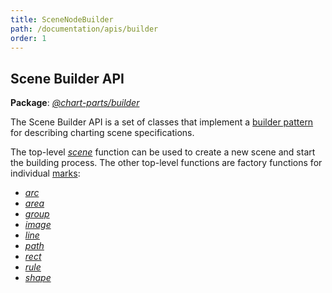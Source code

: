 ```yaml
---
title: SceneNodeBuilder
path: /documentation/apis/builder
order: 1
---
```


## Scene Builder API

**Package**: [_@chart-parts/builder_](/apidocs/client/builder/index.html)

The Scene Builder API is a set of classes that implement a
[builder pattern](https://en.wikipedia.org/wiki/Builder_pattern)
for describing charting scene specifications.

The top-level [_scene_](/apidocs/client/builder/modules/_index_.html#scene)
function can be used to create a new scene and start the building process.
The other top-level functions are factory functions for individual
[marks](/documentation/concepts/marks):

- [_arc_](/apidocs/client/builder/modules/_index_.html#arc)
- [_area_](/apidocs/client/builder/modules/_index_.html#area)
- [_group_](/apidocs/client/builder/modules/_index_.html#group)
- [_image_](/apidocs/client/builder/modules/_index_.html#image)
- [_line_](/apidocs/client/builder/modules/_index_.html#line)
- [_path_](/apidocs/client/builder/modules/_index_.html#path)
- [_rect_](/apidocs/client/builder/modules/_index_.html#rect)
- [_rule_](/apidocs/client/builder/modules/_index_.html#rule)
- [_shape_](/apidocs/client/builder/modules/_index_.html#shape)
